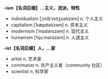 **-ism【名词后缀】…主义，流派，特性**  
- individualism [ˌɪndɪˈvɪdʒuəlɪzəm] n. 个人主义  
- capitalism [ˈkæpɪtəlɪzəm] n. 资本主义  
- modernism [ˈmɒdənɪzəm] n. 现代主义  
- humanism [ˈhjuːmənɪzəm] n. 人道主义

**-ist【名词后缀】人，…家**  
- artist n. 艺术家   
- communist n. 共产主义者（community 社区）  
- scientist n. 科学家